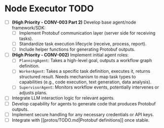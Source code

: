 # Node Executor TODO

*   [ ] **(High Priority - CONV-003 Part 2)** Develop base agent/node framework/SDK:
    *   [ ] Implement Protobuf communication layer (server side for receiving tasks).
    *   [ ] Standardize task execution lifecycle (receive, process, report).
    *   [ ] Include helper functions for generating Protobuf outputs.
*   [ ] **(High Priority - CONV-002)** Implement initial agent roles:
    *   [ ] `PlanningAgent`: Takes a high-level goal, outputs a workflow graph definition.
    *   [ ] `WorkerAgent`: Takes a specific task definition, executes it, returns structured result. Needs mechanism to map task types to capabilities (e.g., code execution, text generation, data analysis).
    *   [ ] `SupervisorAgent`: Monitors workflow events, potentially intervenes or adjusts plans.
*   [ ] Integrate LLM interaction logic for relevant agents.
*   [ ] Develop capability for agents to generate code that produces Protobuf outputs.
*   [ ] Implement secure handling for any necessary credentials or API keys.
*   [ ] Integrate with [[protos/TODO.md|Protobuf definitions]] once stable.
